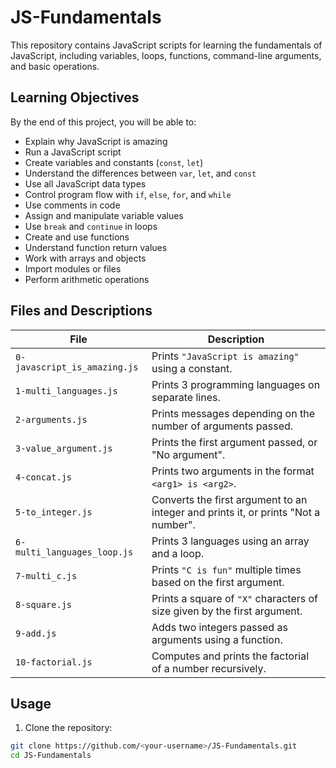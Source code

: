 # JS-Fundamentals

This repository contains JavaScript scripts for learning the fundamentals of JavaScript, including variables, loops, functions, command-line arguments, and basic operations.

## Learning Objectives

By the end of this project, you will be able to:

- Explain why JavaScript is amazing
- Run a JavaScript script
- Create variables and constants (`const`, `let`)
- Understand the differences between `var`, `let`, and `const`
- Use all JavaScript data types
- Control program flow with `if`, `else`, `for`, and `while`
- Use comments in code
- Assign and manipulate variable values
- Use `break` and `continue` in loops
- Create and use functions
- Understand function return values
- Work with arrays and objects
- Import modules or files
- Perform arithmetic operations

## Files and Descriptions

| File | Description |
|------|-------------|
| `0-javascript_is_amazing.js` | Prints `"JavaScript is amazing"` using a constant. |
| `1-multi_languages.js` | Prints 3 programming languages on separate lines. |
| `2-arguments.js` | Prints messages depending on the number of arguments passed. |
| `3-value_argument.js` | Prints the first argument passed, or "No argument". |
| `4-concat.js` | Prints two arguments in the format `<arg1> is <arg2>`. |
| `5-to_integer.js` | Converts the first argument to an integer and prints it, or prints "Not a number". |
| `6-multi_languages_loop.js` | Prints 3 languages using an array and a loop. |
| `7-multi_c.js` | Prints `"C is fun"` multiple times based on the first argument. |
| `8-square.js` | Prints a square of `"X"` characters of size given by the first argument. |
| `9-add.js` | Adds two integers passed as arguments using a function. |
| `10-factorial.js` | Computes and prints the factorial of a number recursively. |

## Usage

1. Clone the repository:

```bash
git clone https://github.com/<your-username>/JS-Fundamentals.git
cd JS-Fundamentals
